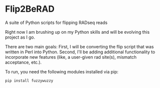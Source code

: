 # Flip2BeRAD
A suite of Python scripts for flipping RADseq reads

Right now I am brushing up on my Python skills and will be evolving this project as I go. 

There are two main goals: 
First, I will be converting the flip script that was written in Perl into Python.
Second, I'll be adding additional functionality to incorporate new features (like, a user-given rad site(s), mismatch acceptance, etc.). 

To run, you need the following modules installed via pip:
```
pip install fuzzywuzzy
```
